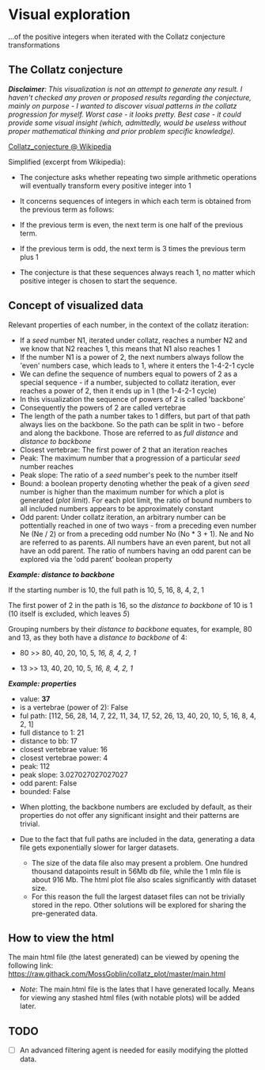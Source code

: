 
# Visual exploration

...of the positive integers when iterated with the Collatz conjecture transformations

## The Collatz conjecture

***Disclaimer**: This visualization is not an attempt to generate any result.*
*I haven't checked any proven or proposed results regarding the conjecture, mainly on purpose - I wanted to discover visual patterns in the collatz progression for myself.*
*Worst case - it looks pretty.*
*Best case - it could provide some visual insight (which, admittedly, would be useless without proper mathematical thinking and prior problem specific knowledge).*

  
  

[Collatz_conjecture @ Wikipedia](https://en.wikipedia.org/wiki/Collatz_conjecture)

  

Simplified (excerpt from Wikipedia):

* The conjecture asks whether repeating two simple arithmetic operations will eventually transform every positive integer into 1

* It concerns sequences of integers in which each term is obtained from the previous term as follows:

* If the previous term is even, the next term is one half of the previous term.

* If the previous term is odd, the next term is 3 times the previous term plus 1

* The conjecture is that these sequences always reach 1, no matter which positive integer is chosen to start the sequence.

  

## Concept of visualized data

Relevant properties of each number, in the context of the collatz iteration:

* If a *seed* number N1, iterated under collatz, reaches a number N2 and we know that N2 reaches 1, this means that N1 also reaches 1
* If the number N1 is a power of 2, the next numbers always follow the 'even' numbers case, which leads to 1, where it enters the 1-4-2-1 cycle
* We can define the sequence of numbers equal to powers of 2 as a special sequence - if a number, subjected to collatz iteration, ever reaches a power of 2, then it ends up in 1 (the 1-4-2-1 cycle)
* In this visualization the sequence of powers of 2 is called 'backbone'
* Consequently the powers of 2 are called vertebrae
* The length of the path a number takes to 1 differs, but part of that path always lies on the backbone. So the path can be split in two - before and along the backbone. Those are referred to as *full distance* and *distance to backbone*
* Closest vertebrae: The first power of 2 that an iteration reaches
* Peak: The maximum number that a progression of a particular *seed* number reaches
* Peak slope: The ratio of a *seed* number's peek to the number itself
* Bound: a boolean property denoting whether the peak of a given *seed* number is higher than the maximum number for which a plot is generated (*plot limit*). For each plot limit, the ratio of bound numbers to all included numbers appears to be approximately constant
* Odd parent: Under collatz iteration, an arbitrary number can be pottentially reached in one of two ways - from a preceding even number Ne (Ne / 2) or from a preceding odd number No (No * 3 + 1). Ne and No are referred to as parents. All numbers have an even parent, but not all have an odd parent. The ratio of numbers having an odd parent can be explored via the 'odd parent' boolean property


***Example: distance to backbone***

If the starting number is 10, the full path is 10, 5, 16, 8, 4, 2, 1

The first power of 2 in the path is 16, so the *distance to backbone* of 10 is 1 (10 itself is excluded, which leaves *5*)

Grouping numbers by their *distance to backbone* equates, for example, 80 and 13, as they both have a *distance to backbone* of 4:

* 80 >> 80, 40, 20, 10, 5, *16, 8, 4, 2, 1*

* 13 >> 13, 40, 20, 10, 5, *16, 8, 4, 2, 1*

***Example: properties***
- value: **37**
- is a vertebrae (power of 2): False
- ful path: [112, 56, 28, 14, 7, 22, 11, 34, 17, 52, 26, 13, 40, 20, 10, 5, 16, 8, 4, 2, 1]
- full distance to 1: 21
- distance to bb: 17
- closest vertebrae value: 16
- closest vertebrae power: 4
- peak: 112
- peak slope: 3.027027027027027
- odd parent: False
- bounded: False

* When plotting, the backbone numbers are excluded by default, as their properties do not offer any significant insight and their patterns are trivial.

* Due to the fact that full paths are included in the data, generating a data file gets exponentially slower for larger datasets.
    * The size of the data file also may present a problem. One hundred thousand datapoints result in 56Mb db file, while the 1 mln file is about 916 Mb. The html plot file also scales significantly with dataset size.
    * For this reason the full the largest dataset files can not be trivially stored in the repo. Other solutions will be explored for sharing the pre-generated data.

## How to view the html

The main html file (the latest generated) can be viewed by opening the following link:
https://raw.githack.com/MossGoblin/collatz_plot/master/main.html
* *Note*: The main.html file is the lates that I have generated locally. Means for viewing any stashed html files (with notable plots) will be added later.

## TODO
- [ ] An advanced filtering agent is needed for easily modifying the plotted data.
